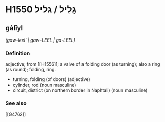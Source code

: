 # H1550 גָּלִיל / גליל

## gâlîyl

_(gaw-leel' | ɡaw-LEEL | ɡa-LEEL)_

### Definition

adjective; from [[H1556]]; a valve of a folding door (as turning); also a ring (as round); folding, ring.

- turning, folding (of doors) (adjective)
- cylinder, rod (noun masculine)
- circuit, district (on northern border in Naphtali) (noun masculine)
### See also

[[G4762]]

